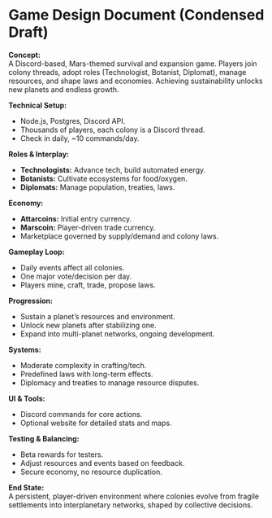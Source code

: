 # Game Design Document (Condensed Draft)

**Concept:**  
A Discord-based, Mars-themed survival and expansion game. Players join colony threads, adopt roles (Technologist, Botanist, Diplomat), manage resources, and shape laws and economies. Achieving sustainability unlocks new planets and endless growth.

**Technical Setup:**

- Node.js, Postgres, Discord API.
- Thousands of players, each colony is a Discord thread.
- Check in daily, ~10 commands/day.

**Roles & Interplay:**

- **Technologists:** Advance tech, build automated energy.
- **Botanists:** Cultivate ecosystems for food/oxygen.
- **Diplomats:** Manage population, treaties, laws.

**Economy:**

- **Attarcoins:** Initial entry currency.
- **Marscoin:** Player-driven trade currency.
- Marketplace governed by supply/demand and colony laws.

**Gameplay Loop:**

- Daily events affect all colonies.
- One major vote/decision per day.
- Players mine, craft, trade, propose laws.

**Progression:**

- Sustain a planet’s resources and environment.
- Unlock new planets after stabilizing one.
- Expand into multi-planet networks, ongoing development.

**Systems:**

- Moderate complexity in crafting/tech.
- Predefined laws with long-term effects.
- Diplomacy and treaties to manage resource disputes.

**UI & Tools:**

- Discord commands for core actions.
- Optional website for detailed stats and maps.

**Testing & Balancing:**

- Beta rewards for testers.
- Adjust resources and events based on feedback.
- Secure economy, no resource duplication.

**End State:**  
A persistent, player-driven environment where colonies evolve from fragile settlements into interplanetary networks, shaped by collective decisions.
